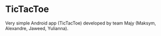 # TicTacToe

Very simple Android app (TicTacToe) developed by team Majy (Maksym, Alexandre, Jaweed, Yulianna).
